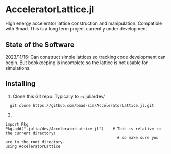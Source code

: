 # AcceleratorLattice.jl
High energy accelerator lattice construction and manipulation.
Compatible with Bmad.
This is a long term project currently under development.

## State of the Software
2023/11/16: Can construct simple lattices so tracking code development can begin. 
But bookkeeping is incomplete so the lattice is not usable for simulations.

## Installing
1. Clone this Git repo. Typically to \~/.julia/dev/ 
```
  git clone https://github.com/bmad-sim/AcceleratorLattice.jl.git
```
2.
```
import Pkg
Pkg.add(".julia/dev/AcceleratorLattice.jl")    # This is relative to the current directory!
                                                 # so make sure you are in the root directory.
using AcceleratorLattice
``` 
